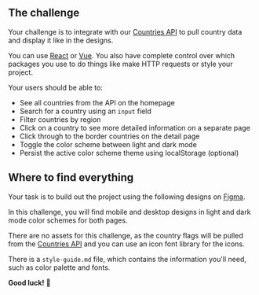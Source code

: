 ## The challenge

Your challenge is to integrate with our [Countries API](https://wtt-countries.herokuapp.com/) to pull country data and display it like in the designs.

You can use [React](https://reactjs.org) or [Vue](https://vuejs.org). You also have complete control over which packages you use to do things like make HTTP requests or style your project.

Your users should be able to:

- See all countries from the API on the homepage
- Search for a country using an `input` field
- Filter countries by region
- Click on a country to see more detailed information on a separate page
- Click through to the border countries on the detail page
- Toggle the color scheme between light and dark mode 
- Persist the active color scheme theme using localStorage (optional)

## Where to find everything

Your task is to build out the project using the following designs on [Figma](https://www.figma.com/file/Sv3gUdgOviFrmgDQRj5dF5/Front-End-Test-01?node-id=0%3A1).


In this challenge, you will find mobile and desktop designs in light and dark mode color schemes for both pages.

There are no assets for this challenge, as the country flags will be pulled from the [Countries API](https://wtt-countries.herokuapp.com/) and you can use an icon font library for the icons.

There is a `style-guide.md` file, which contains the information you'll need, such as color palette and fonts.

**Good luck!** 🚀
